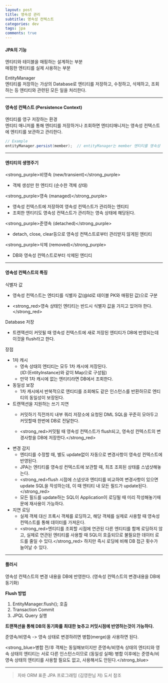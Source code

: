 ```yaml
---
layout: post  
title: 영속성 관리
subtitle: 영속성 컨텍스트
categories: dev
tags: jpa
comments: true
---
```


#### JPA의 기능
엔티티와 테이블을 매핑하는 설계하는 부분  
매핑한 엔티티를 실제 사용하는 부분  

EntityManager  
엔티티를 저장하는 가상의 Database로 엔티티를 저장하고, 수정하고, 삭제하고, 조회하는 등 엔티티와 관련된 모든 일을 처리한다.  

---

#### 영속성 컨텍스트 (Persistence Context)  

엔티티를 영구 저장하는 환경  
엔티티 매니저를 통해 엔티티를 저장하거나 조회하면 엔티티매니저는 영속성 컨텍스트에 엔티티를 보관하고 관리한다.  

```java
// Example
entityManager.persist(member);  // entityManager는 member 엔티티를 영속성 컨텍스트에 저장한다.
```

---

#### 엔티티의 생명주기  

<strong_purple>비영속 (new/transient)</strong_purple>  
- 객체 생성만 한 엔티티 (순수한 객체 상태)  
  
<strong_purple>영속 (managed)</strong_purple>  
- 영속성 컨텍스트에 저장하여 영속성 컨텍스트가 관리하는 엔티티  
- 조회한 엔티티도 영속성 컨텍스트가 관리하는 영속 상태에 해당된다.  
  
<strong_purple>준영속 (detached)</strong_purple>  
- detach, close, clear등으로 영속성 컨텍스트로부터 관리받지 않게된 엔티티  
  
<strong_purple>삭제 (removed)</strong_purple>  
- DB와 영속성 컨텍스트로부터 삭제된 엔티티  
  
---

#### 영속성 컨텍스트의 특징  

식별자 값  

- 영속성 컨텍스트는 엔티티를 식별자 값(@Id로 테이블 PK와 매핑된 값)으로 구분  

- <strong_red>영속 상태인 엔티티는 반드시 식별자 값을 가지고 있어야 한다.</strong_red>  
  
Database 저장  

- 트랜잭션이 커밋될 때 영속성 컨텍스트에 새로 저장된 엔티티가 DB에 반영되는데 이것을 flush라고 한다.  
  
장점  

- 1차 캐시  
  + 영속 상태의 엔티티는 모두 1차 캐시에 저장된다.  
    (${ID}:${EntityInstance}와 같이 Map으로 구성됨)  
  + 만약 1차 캐시에 없는 엔티티라면 DB에서 조회한다.  
- 동일성 보장  
  + 1차 캐시에서 반복적으로 엔티티를 조회해도 같은 인스턴스를 반환하므로 엔티티의 동일성이 보장된다.  
- 트랜잭션을 지원하는 쓰기 지연  
  + 커밋하기 직전까지 내부 쿼리 저장소에 요청된 DML SQL을 꾸준히 모아두고 커밋할때 한번에 DB로 전달한다.  

  + <strong_red>커밋될 때 영속성 컨텍스트가 flush되고, 영속성 컨텍스트의 변경사항을 DB에 저장한다.</strong_red>  
- 변경 감지  
  + 엔티티를 수정할 때, 별도 update없이 자동으로 변경사항이 영속성 컨텍스트에 반영된다.  
  + JPA는 엔티티를 영속성 컨텍스트에 보관할 때, 최초 조회된 상태를 스냅샷해놓는다.  
  + <strong_red>flush 시점에 스냅샷과 엔티티를 비교하여 변경사항이 있으면 update SQL을 작성하는데, 이 때 엔티티 내 모든 필드가 update된다.</strong_red>  
  + 모든 필드를 update하는 SQL이 Application이 로딩될 때 미리 작성해놓기때문에 재사용이 가능하다.
- 지연 로딩
  + 실제 객체 대신 프록시 객체를 로딩하고, 해당 객체를 실제로 사용할 때 영속성 컨텍스트를 통해 데이터를 가져온다.
  + <strong_red>엔티티를 조회할 시점에 연관된 다른 엔티티를 함께 로딩하지 않고, 실제로 연관된 엔티티를 사용할 때 SQL이 호출되므로 불필요한 데이터 로드를 줄일 수 있다.</strong_red> 하지만 즉시 로딩에 비해 DB 접근 횟수가 늘어날 수 있다.  

---

#### 플러시  

영속성 컨텍스트의 변경 내용을 DB에 반영한다. (영속성 컨텍스트의 변경내용을 DB에 동기화)  

__Flush 방법__  

1. EntityManager.flush(); 호출  
2. Transaction Commit  
3. JPQL Query 실행  

__트랜잭션을 통해 DB의 동기화를 최대한 늦추고 커밋시점에 반영하는것이 가능하다.__  

준영속/비영속 -> 영속 상태로 변경하려면 병합(merge)을 사용하면 된다.  

<strong_blue>병합 전/후 객체는 동일해보이지만 준영속/비영속 상태의 엔티티와 영속 상태의 엔티티는 서로 다른 인스턴스이므로 (동일성 실패) 병합 이후에는 준영속/비영속 상태의 엔티티를 사용할 필요도 없고, 사용해서도 안된다.</strong_blue>

---

> 자바 ORM 표준 JPA 프로그래밍 (김영한님 저) 도서 참조
